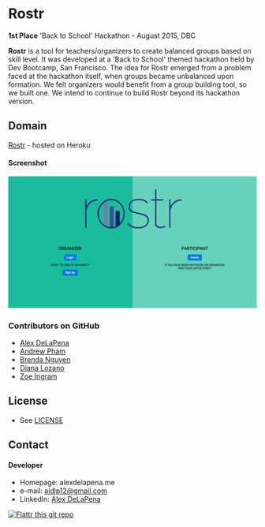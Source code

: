 Rostr
======

**1st Place** 'Back to School' Hackathon - August 2015, DBC

**Rostr** is a tool for teachers/organizers to create balanced groups based on skill level. It was developed at a 'Back to School' themed hackathon held by Dev Bootcamp, San Francisco. The idea for Rostr emerged from a problem faced at the hackathon itself, when groups became unbalanced upon formation. We felt organizers would benefit from a group building tool, so we built one. We intend to continue to build Rostr beyond its hackathon version.

## Domain
[Rostr](http://rostr2.herokuapp.com/) - hosted on Heroku

#### Screenshot
![Rostr](https://github.com/ajdlp/ajdlp.github.io/blob/master/images/Rostr.png)

### Contributors on GitHub
* [Alex DeLaPena](https://github.com/ajdlp)
* [Andrew Pham](https://github.com/atp1o2)
* [Brenda Nguyen](https://github.com/brenguyen711)
* [Diana Lozano](https://github.com/cutofmyjib)
* [Zoe Ingram](https://github.com/zoeingram)

## License 
* See [LICENSE](https://github.com/ajdlp/rostr/blob/master/LICENSE)


## Contact
#### Developer
* Homepage: alexdelapena.me
* e-mail: ajdlp12@gmail.com
* LinkedIn: [Alex DeLaPena](https://linkedin.com/in/alexdelapena)

[![Flattr this git repo](http://api.flattr.com/button/flattr-badge-large.png)](https://flattr.com/submit/auto?user_id=username&url=https://github.com/username/sw-name&title=sw-name&language=&tags=github&category=software) 